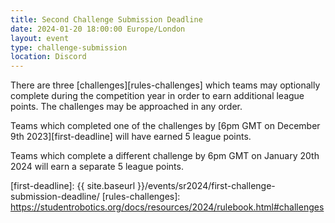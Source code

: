 ```yaml
---
title: Second Challenge Submission Deadline
date: 2024-01-20 18:00:00 Europe/London
layout: event
type: challenge-submission
location: Discord
---
```


There are three [challenges][rules-challenges] which teams may optionally complete during the competition year in order to earn additional league points.
The challenges may be approached in any order.

Teams which completed one of the challenges by [6pm GMT on December 9th 2023][first-deadline] will have earned 5 league points.

Teams which complete a different challenge by 6pm GMT on January 20th 2024 will earn a separate 5 league points.

[first-deadline]: {{ site.baseurl }}/events/sr2024/first-challenge-submission-deadline/
[rules-challenges]: https://studentrobotics.org/docs/resources/2024/rulebook.html#challenges
